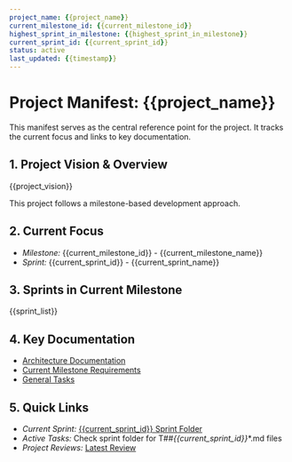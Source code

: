 ```yaml
---
project_name: {{project_name}}
current_milestone_id: {{current_milestone_id}}
highest_sprint_in_milestone: {{highest_sprint_in_milestone}}
current_sprint_id: {{current_sprint_id}}
status: active
last_updated: {{timestamp}}
---
```


# Project Manifest: {{project_name}}
This manifest serves as the central reference point for the project. It tracks the current focus and links to key documentation.

## 1. Project Vision & Overview
{{project_vision}}

This project follows a milestone-based development approach.

## 2. Current Focus
- *Milestone:* {{current_milestone_id}} - {{current_milestone_name}}
- *Sprint:* {{current_sprint_id}} - {{current_sprint_name}}

## 3. Sprints in Current Milestone
{{sprint_list}}

## 4. Key Documentation
- [Architecture Documentation][1]
- [Current Milestone Requirements][2]
- [General Tasks][3]

## 5. Quick Links
- *Current Sprint:* [{{current_sprint_id}} Sprint Folder][4]
- *Active Tasks:* Check sprint folder for T##_{{current_sprint_id}}_*.md files
- *Project Reviews:* [Latest Review][5]

[1]: ./01_PROJECT_DOCS/ARCHITECTURE.md
[2]: ./02_REQUIREMENTS/{{current_milestone_id}}_{{current_milestone_slug}}/
[3]: ./04_GENERAL_TASKS/
[4]: ./03_SPRINTS/{{current_sprint_id}}_{{current_milestone_id}}_{{current_sprint_slug}}/
[5]: ./10_STATE_OF_PROJECT/